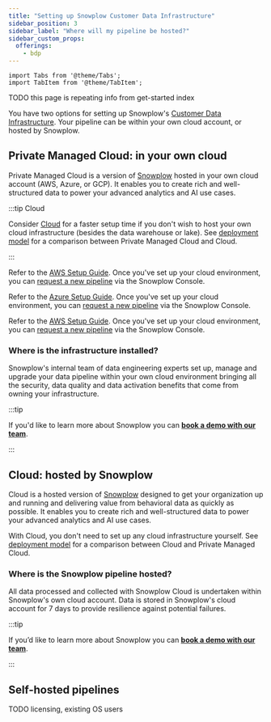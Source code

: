 ```yaml
---
title: "Setting up Snowplow Customer Data Infrastructure"
sidebar_position: 3
sidebar_label: "Where will my pipeline be hosted?"
sidebar_custom_props:
  offerings:
    - bdp
---
```


```mdx-code-block
import Tabs from '@theme/Tabs';
import TabItem from '@theme/TabItem';
```


TODO this page is repeating info from get-started index


You have two options for setting up Snowplow's [Customer Data Infrastructure](https://snowplow.io/snowplow-cdi/). Your pipeline can be within your own cloud account, or hosted by Snowplow.

## Private Managed Cloud: in your own cloud

Private Managed Cloud is a version of [Snowplow](https://snowplow.io) hosted in your own cloud account (AWS, Azure, or GCP). It enables you to create rich and well-structured data to power your advanced analytics and AI use cases.

:::tip Cloud

Consider [Cloud](#cloud-hosted-by-snowplow) for a faster setup time if you don't wish to host your own cloud infrastructure (besides the data warehouse or lake). See [deployment model](docs/get-started/index.md) for a comparison between Private Managed Cloud and Cloud.

:::

<Tabs groupId="cloud" queryString>
  <TabItem value="aws" label="AWS" default>

Refer to the [AWS Setup Guide](/docs/get-started/snowplow-cdi/setup-guide-aws/index.md). Once you've set up your cloud environment, you can [request a new pipeline](https://console.snowplowanalytics.com/pipelines/AWS/new) via the Snowplow Console.

  </TabItem>
  <TabItem value="azure" label="Azure">

Refer to the [Azure Setup Guide](/docs/get-started/snowplow-cdi/setup-guide-azure/index.md). Once you've set up your cloud environment, you can [request a new pipeline](https://console.snowplowanalytics.com/pipelines/azure/new) via the Snowplow Console.

  </TabItem>
  <TabItem value="gcp" label="GCP">

Refer to the [AWS Setup Guide](/docs/get-started/snowplow-cdi/setup-guide-gcp/index.md). Once you've set up your cloud environment, you can [request a new pipeline](https://console.snowplowanalytics.com/pipelines/gcp/new) via the Snowplow Console.

  </TabItem>
</Tabs>

### Where is the infrastructure installed?

Snowplow's internal team of data engineering experts set up, manage and upgrade your data pipeline within your own cloud environment bringing all the security, data quality and data activation benefits that come from owning your infrastructure.

:::tip

If you'd like to learn more about Snowplow you can **[book a demo with our team](https://snowplow.io/get-started/book-a-demo-of-snowplow-bdp/?utm-medium=related-content&utm_campaign=snowplow-docs)**.

:::

## Cloud: hosted by Snowplow

Cloud is a hosted version of [Snowplow](https://snowplow.io) designed to get your organization up and running and delivering value from behavioral data as quickly as possible. It enables you to create rich and well-structured data to power your advanced analytics and AI use cases.

With Cloud, you don't need to set up any cloud infrastructure yourself. See [deployment model](docs/get-started/index.md) for a comparison between Cloud and Private Managed Cloud.

### Where is the Snowplow pipeline hosted?

All data processed and collected with Snowplow Cloud is undertaken within Snowplow's own cloud account. Data is stored in Snowplow's cloud account for 7 days to provide resilience against potential failures.

:::tip

If you’d like to learn more about Snowplow you can **[book a demo with our team](https://snowplow.io/get-started/book-a-demo-of-snowplow-bdp/?utm-medium=related-content&utm_campaign=snowplow-docs)**.

:::

## Self-hosted pipelines

TODO licensing, existing OS users
